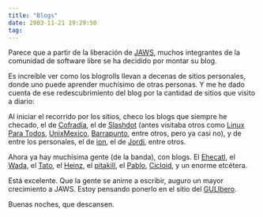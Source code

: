 ```yaml
---
title: "Blogs"
date: 2003-11-21 19:29:50
tag: 
---
```

<p>Parece que a partir de la liberación de <a href="http://web.archive.org/web/20031125134728/http://jaws-project.sf.net/">JAWS</a>, muchos integrantes de la comunidad de software libre se ha decidido por montar su blog.</p>

<p>Es increíble ver como los blogrolls llevan a decenas de sitios personales, donde uno puede aprender muchísimo de otras personas. Y me he dado cuenta de ese redescubrimiento del blog por la cantidad de sitios que visito a diario:</p>

<p>Al iniciar el recorrido por los sitios, checo los blogs que siempre he checado, el de <a href="http://web.archive.org/web/20031125134728/http://cofradia.org/">Cofradía</a>, el de <a href="http://web.archive.org/web/20031125134728/http://slashdot.org/">Slashdot</a> (antes visitaba otros como <a href="http://web.archive.org/web/20031125134728/http://linuxparatodos.net/">Linux Para Todos</a>, <a href="http://web.archive.org/web/20031125134728/http://unixmexico.org/">UnixMexico</a>, <a href="http://web.archive.org/web/20031125134728/http://www.barrapunto.com/">Barrapunto</a>, entre otros, pero ya casi no), y de entre los personales, el de <a href="http://web.archive.org/web/20031125134728/http://ion.gluch.org.mx/">ion</a>, el de <a href="http://web.archive.org/web/20031125134728/http://primates.ximian.com/%7Emiguel/activity-log.php%3EMiguel%20de%20Icaza%3C/a%3E,%20el%20de%20%3Ca%20href=">Jordi</a>, entre otros.</p>

<p>Ahora ya hay muchísima gente (de la banda), con blogs. El <a href="http://web.archive.org/web/20031125134728/http://ehecatl.psychoaktive.ws/">Ehecatl</a>, el <a href="http://web.archive.org/web/20031125134728/http://wada.mig-29.net/">Wada</a>, el <a href="http://web.archive.org/web/20031125134728/http://blog.tacvbo.net/">Tato</a>, el <a href="http://web.archive.org/web/20031125134728/http://heinz.tacvbo.net/">Heinz</a>, el <a href="http://web.archive.org/web/20031125134728/http://polo.lavozdelsillon.net/">pitakill</a>, el <a href="http://web.archive.org/web/20031125134728/http://pablo.com.mx/">Pablo</a>, <a href="http://web.archive.org/web/20031125134728/http://cicloid.psychoaktive.ws/">Cicloid</a>, y un enorme etcétera.</p>

<p>Está excelente. Que la gente se anime a escribir, auguro un mayor crecimiento a JAWS. Estoy pensando ponerlo en el sitio del <a href="http://web.archive.org/web/20031125134728/http://www.iec.uia.mx/damog">GULIbero</a>.</p>

<p>Buenas noches, que descansen.</p>
